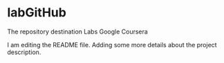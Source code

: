 # labGitHub
The repository destination Labs Google Coursera

I am editing the README file. Adding some more details about the project description.
